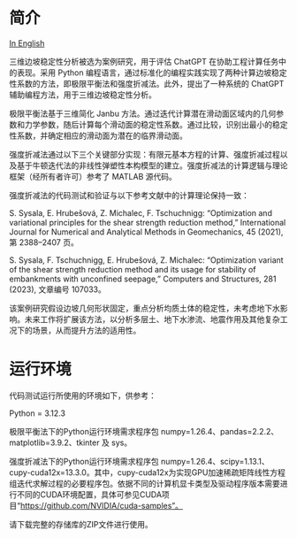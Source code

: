 # 简介

[In English](README.md)

三维边坡稳定性分析被选为案例研究，用于评估 ChatGPT 在协助工程计算任务中的表现。采用 Python 编程语言，通过标准化的编程实践实现了两种计算边坡稳定性系数的方法，即极限平衡法和强度折减法。此外，提出了一种系统的 ChatGPT 辅助编程方法，用于三维边坡稳定性分析。

极限平衡法基于三维简化 Janbu 方法。通过迭代计算潜在滑动面区域内的几何参数和力学参数，随后计算每个滑动面的稳定性系数。通过比较，识别出最小的稳定性系数，并确定相应的滑动面为潜在的临界滑动面。

强度折减法通过以下三个关键部分实现：有限元基本方程的计算、强度折减过程以及基于牛顿迭代法的非线性弹塑性本构模型的建立。强度折减法的计算逻辑与理论框架（经所有者许可）参考了 MATLAB 源代码。

强度折减法的代码测试和验证与以下参考文献中的计算理论保持一致：

S. Sysala, E. Hrubešová, Z. Michalec, F. Tschuchnigg: “Optimization and variational principles for the shear strength reduction method,” International Journal for Numerical and Analytical Methods in Geomechanics, 45 (2021), 第 2388–2407 页。

S. Sysala, F. Tschuchnigg, E. Hrubešová, Z. Michalec: “Optimization variant of the shear strength reduction method and its usage for stability of embankments with unconfined seepage,” Computers and Structures, 281 (2023), 文章编号 107033。

该案例研究假设边坡几何形状固定，重点分析均质土体的稳定性，未考虑地下水影响。未来工作将扩展该方法，以分析多层土、地下水渗流、地震作用及其他复杂工况下的场景，从而提升方法的适用性。

# 运行环境

代码测试运行所使用的环境如下，供参考：

Python = 3.12.3

极限平衡法下的Python运行环境需求程序包 numpy=1.26.4、pandas=2.2.2、matplotlib=3.9.2、tkinter 及 sys。

强度折减法下的Python运行环境需求程序包 numpy=1.26.4、scipy=1.13.1、cupy-cuda12x=13.3.0。其中，cupy-cuda12x为实现GPU加速稀疏矩阵线性方程组迭代求解过程的必要程序包。依据不同的计算机显卡类型及驱动程序版本需要进行不同的CUDA环境配置，具体可参见CUDA项目“https://github.com/NVIDIA/cuda-samples”。

请下载完整的存储库的ZIP文件进行使用。
